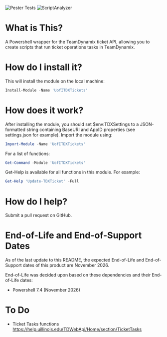 ![Pester Tests](https://github.com/techservicesillinois/SecOps-Powershell-TDXTickets/workflows/Pester%20Tests/badge.svg)
![ScriptAnalyzer](https://github.com/techservicesillinois/SecOps-Powershell-TDXTickets/workflows/ScriptAnalyzer/badge.svg)

# What is This?

A Powershell wrapper for the TeamDynamix ticket API, allowing you to create scripts that run ticket operations tasks in TeamDynamix.

# How do I install it?

This will install the module on the local machine:
```Powershell
Install-Module -Name 'UofITDXTickets'
```

# How does it work?

After installing the module, you should set $env:TDXSettings to a JSON-formatted string containing BaseURI and AppID properties (see settings.json for example).
Import the module using:
```Powershell
Import-Module -Name 'UofITDXTickets'
```
For a list of functions:
```Powershell
Get-Command -Module 'UofITDXTickets'
```
Get-Help is available for all functions in this module. For example:
```Powershell
Get-Help 'Update-TDXTicket' -Full
```

# How do I help?

Submit a pull request on GitHub.

# End-of-Life and End-of-Support Dates

As of the last update to this README, the expected End-of-Life and End-of-Support dates of this product are November 2026.

End-of-Life was decided upon based on these dependencies and their End-of-Life dates:

- Powershell 7.4 (November 2026)

# To Do

- Ticket Tasks functions https://help.uillinois.edu/TDWebApi/Home/section/TicketTasks
